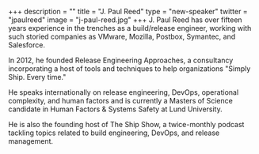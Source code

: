 +++
description = ""
title = "J. Paul Reed"
type = "new-speaker"
twitter = "jpaulreed"
image = "j-paul-reed.jpg"
+++
J. Paul Reed has over fifteen years experience in the trenches as a build/release engineer, working with such storied companies as VMware, Mozilla, Postbox, Symantec, and Salesforce.

In 2012, he founded Release Engineering Approaches, a consultancy incorporating a host of tools and techniques to help organizations "Simply Ship. Every time."

He speaks internationally on release engineering, DevOps, operational complexity, and human factors and is currently a Masters of Science candidate in Human Factors & Systems Safety at Lund University.

He is also the founding host of The Ship Show, a twice-monthly podcast tackling topics related to build engineering, DevOps, and release management.